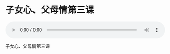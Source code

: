 # 子女心、父母情第三课

<audio style="width: 100%;" preload="false" controls controlslist="nodownload"><source src="//file.simai.life/audio/mp3/old/24823.mp3" type="audio/mpeg">Your browser does not support the audio element.</audio>


<p>子女心、父母情第三课</p>